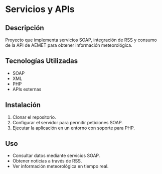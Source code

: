 # Servicios y APIs

## Descripción
Proyecto que implementa servicios SOAP, integración de RSS y consumo de la API de AEMET para obtener información meteorológica.

## Tecnologías Utilizadas
- SOAP
- XML
- PHP
- APIs externas

## Instalación
1. Clonar el repositorio.
2. Configurar el servidor para permitir peticiones SOAP.
3. Ejecutar la aplicación en un entorno con soporte para PHP.

## Uso
- Consultar datos mediante servicios SOAP.
- Obtener noticias a través de RSS.
- Ver información meteorológica en tiempo real.
